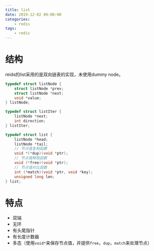 ```yaml
---
title: list
date: 2019-12-02 00:00:00
categories:
    - redis
tags:
    - redis
---
```


# 结构
reids的list采用的是双向链表的实现，未使用dummy node。

```c
typedef struct listNode {
    struct listNode *prev;
    struct listNode *next;
    void *value;
} listNode;

typedef struct listIter {
    listNode *next;
    int direction;
} listIter;

typedef struct list {
    listNode *head;
    listNode *tail;
    // 节点值复制函数
    void *(*dup)(void *ptr);
    // 节点值释放函数
    void (*free)(void *ptr);
    // 节点值对比函数
    int (*match)(void *ptr, void *key);
    unsigned long len;
} list;
```

# 特点
* 双端
* 无环
* 有头尾指针
* 有长度计数器
* 多态（使用`void*`来保存节点值，并提供`free`，`dup`，`match`来处理节点）